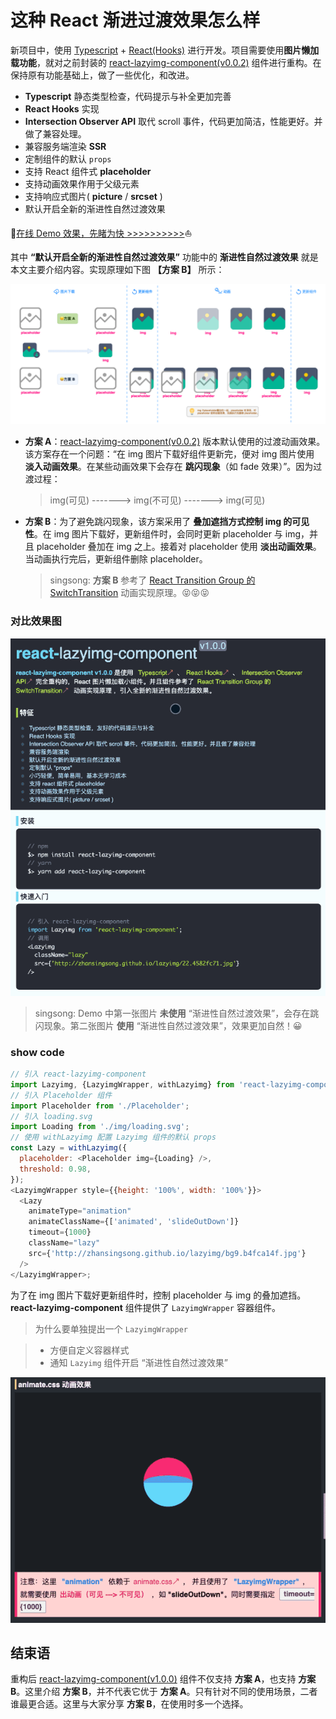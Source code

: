# 这种 React 渐进过渡效果怎么样

新项目中，使用 [Typescript](https://www.typescriptlang.org/) + [React(Hooks)](https://zh-hans.reactjs.org/docs/hooks-reference.html) 进行开发。项目需要使用**图片懒加载功能**，就对之前封装的 [react-lazyimg-component(v0.0.2)](https://github.com/zhansingsong/react-lazyimg-component/tree/v0.0.2) 组件进行重构。在保持原有功能基础上，做了一些优化，和改进。

- **Typescript** 静态类型检查，代码提示与补全更加完善
- **React Hooks** 实现
- **Intersection Observer API** 取代 scroll 事件，代码更加简洁，性能更好。并做了兼容处理。
- 兼容服务端渲染 **SSR**
- 定制组件的默认 `props`
- 支持 React 组件式 **placeholder**
- 支持动画效果作用于父级元素
- 支持响应式图片( **picture** / **srcset** )
- 默认开启全新的渐进性自然过渡效果

🚀[在线 Demo 效果，先睹为快 >>>>>>>>>>](http://zhansingsong.github.io/lazyimg-v1/)⛵️

其中 **“默认开启全新的渐进性自然过渡效果”** 功能中的 **渐进性自然过渡效果** 就是本文主要介绍内容。实现原理如下图 **【方案 B】** 所示：

![](./images/v1/lazyimg-v1.png)

- **方案 A**：[react-lazyimg-component(v0.0.2)](https://github.com/zhansingsong/react-lazyimg-component/tree/v0.0.2) 版本默认使用的过渡动画效果。该方案存在一个问题：“在 img 图片下载好组件更新完，便对 img 图片使用 **淡入动画效果**。在某些动画效果下会存在 **跳闪现象**（如 fade 效果）”。因为过渡过程：

  > img(可见) -------> img(不可见) -------> img(可见)

- **方案 B**：为了避免跳闪现象，该方案采用了 **叠加遮挡方式控制 img 的可见性**。在 img 图片下载好，更新组件时，会同时更新 placeholder 与 img，并且 placeholder 叠加在 img 之上。接着对 placeholder 使用 **淡出动画效果**。当动画执行完后，更新组件删除 placeholder。

  > singsong: **方案 B** 参考了 [React Transition Group 的 SwitchTransition](https://reactcommunity.org//switch-transition) 动画实现原理。😝😝😝

### 对比效果图

![](./images/v1/lazyimg.gif)

> singsong: Demo 中第一张图片 **未使用** “渐进性自然过渡效果”，会存在跳闪现象。第二张图片 **使用** “渐进性自然过渡效果”，效果更加自然！😀

### show code

```js
// 引入 react-lazyimg-component
import Lazyimg, {LazyimgWrapper, withLazyimg} from 'react-lazyimg-component';
// 引入 Placeholder 组件
import Placeholder from './Placeholder';
// 引入 loading.svg
import Loading from './img/loading.svg';
// 使用 withLazyimg 配置 Lazyimg 组件的默认 props
const Lazy = withLazyimg({
  placeholder: <Placeholder img={Loading} />,
  threshold: 0.98,
});
<LazyimgWrapper style={{height: '100%', width: '100%'}}>
  <Lazy
    animateType="animation"
    animateClassName={['animated', 'slideOutDown']}
    timeout={1000}
    className="lazy"
    src={'http://zhansingsong.github.io/lazyimg/bg9.b4fca14f.jpg'}
  />
</LazyimgWrapper>;
```

为了在 img 图片下载好更新组件时，控制 placeholder 与 img 的叠加遮挡。**react-lazyimg-component** 组件提供了 `LazyimgWrapper` 容器组件。

> 为什么要单独提出一个 `LazyimgWrapper`

> - 方便自定义容器样式
> - 通知 `Lazyimg` 组件开启 “渐进性自然过渡效果”


![](./images/v1/animation.gif)

## 结束语

重构后 [react-lazyimg-component(v1.0.0)](https://github.com/zhansingsong/react-lazyimg-component)
组件不仅支持 **方案 A**，也支持 **方案 B**。这里介绍 **方案 B**，并不代表它优于 **方案 A**。只有针对不同的使用场景，二者谁最更合适。这里与大家分享 **方案 B**，在使用时多一个选择。
